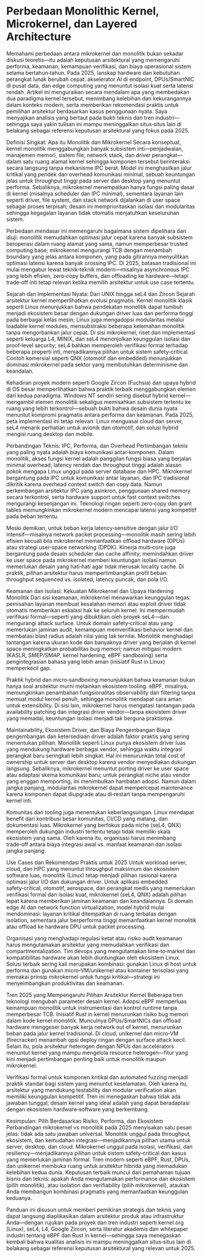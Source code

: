 # Perbedaan Monolithic Kernel, Microkernel, dan Layered Architecture
Memahami perbedaan antara mikrokernel dan monolitik bukan sekadar diskusi teoretis—itu adalah keputusan arsitektural yang memengaruhi performa, keamanan, kemampuan verifikasi, dan biaya operasional sistem selama bertahun‑tahun. Pada 2025, lanskap  hardware dan kebutuhan perangkat lunak berubah cepat: akselerator AI di endpoint, DPUs/SmartNIC di pusat data, dan edge computing yang menuntut isolasi kuat serta latensi rendah. Artikel ini menguraikan secara mendalam apa yang membedakan dua paradigma kernel tersebut, menimbang kelebihan dan kekurangannya dalam konteks modern, serta memberikan rekomendasi praktis untuk pemilihan arsitektur berdasarkan kasus penggunaan nyata. Saya menyajikan analisis yang bertaut pada bukti teknis dan tren industri—sehingga saya yakin tulisan ini mampu meninggalkan situs‑situs lain di belakang sebagai referensi keputusan arsitektural yang fokus pada 2025.

Definisi Singkat: Apa itu Monolitik dan Mikrokernel
Secara konseptual, kernel monolitik menggabungkan banyak subsistem inti—penjadwalan, manajemen memori, sistem file, network stack, dan  driver perangkat—dalam satu ruang alamat kernel sehingga komponen tersebut berinteraksi secara langsung tanpa mekanisme IPC berat. Model ini menghasilkan jalur kritikal yang pendek dan overhead komunikasi minimal, sebuah keuntungan jelas untuk throughput tinggi pada server dan desktop yang menuntut performa. Sebaliknya, mikrokernel menempatkan hanya fungsi paling dasar di kernel (misalnya scheduler dan IPC minimal), sementara layanan lain seperti driver, file system, dan stack network dijalankan di user space sebagai proses terpisah; desain ini memprioritaskan isolasi dan modularitas sehingga kegagalan layanan tidak otomatis menjatuhkan keseluruhan sistem.

Perbedaan mendasar ini memengaruhi bagaimana sistem dipelihara dan diuji: monolitik memudahkan optimasi jalur cepat karena banyak subsistem beroperasi dalam ruang alamat yang sama, namun memperbesar trusted computing base; mikrokernel mengurangi TCB dengan menambah boundary yang jelas antara komponen, yang pada gilirannya menyulitkan optimasi latensi karena banyak crossing IPC. Di 2025, batasan tradisional ini mulai mengabur lewat teknik‑teknik modern—misalnya asynchronous IPC yang lebih efisien, zero‑copy buffers, dan offloading ke hardware—tetapi trade‑off inti tetap relevan ketika memilih arsitektur untuk use case tertentu.

Sejarah dan Implementasi Nyata: Dari UNIX hingga seL4 dan Zircon
Sejarah arsitektur kernel memperlihatkan evolusi pragmatis. Kernel monolitik klasik seperti Linux menunjukkan bahwa pendekatan monolitik dapat tumbuh menjadi ekosistem besar dengan dukungan driver luas dan performa tinggi pada berbagai kelas mesin; Linux juga mengadopsi modularitas melalui loadable kernel modules, mensubstraksi beberapa kelemahan monolitik tanpa mengorbankan jalur cepat. Di sisi mikrokernel, riset dan implementasi seperti keluarga L4, MINIX, dan seL4 menonjolkan keunggulan isolasi dan proof‑level security; seL4 bahkan memperoleh verifikasi formal terhadap beberapa properti inti, menjadikannya pilihan untuk sistem safety‑critical. Contoh komersial seperti QNX (otomotif dan embedded) menunjukkan dominasi mikrokernel pada sektor yang membutuhkan determinisme dan keandalan.

Kehadiran proyek modern seperti Google Zircon (Fuchsia) dan upaya hybrid di OS besar memperlihatkan bahwa praktik terbaik menggabungkan elemen dari kedua paradigma. Windows NT sendiri sering disebut hybrid kernel—mengambil elemen monolitik sekaligus memisahkan subsistem tertentu ke ruang yang lebih terkontrol—sebuah bukti bahwa desain dunia nyata menuntut kompromi pragmatis antara performa dan keamanan. Pada 2025, peta implementasi ini tetap relevan: Linux menguasai cloud dan server, seL4 menarik perhatian untuk avionik dan otomotif, dan solusi hybrid mengisi ruang desktop dan mobile.

Perbandingan Teknis: IPC, Performa, dan Overhead
Pertimbangan teknis yang paling nyata adalah biaya komunikasi antar‑komponen. Dalam monolitik, akses fungsi kernel adalah panggilan fungsi biasa yang berjalan minimal overhead; latency rendah dan throughput tinggi adalah alasan pokok mengapa Linux unggul pada server database dan HPC. Mikrokernel bergantung pada IPC untuk komunikasi antar layanan, dan IPC tradisional dikritik karena overhead context switch dan copy data. Namun perkembangan arsitektur IPC yang asinkron, penggunaan shared memory secara terkontrol, serta hardware support untuk fast context switches mengurangi kesenjangan ini. Teknologi ringan seperti zero‑copy dan grant tables memungkinkan mikrokernel modern mencapai latensi yang kompetitif pada beban tertentu.

Meski demikian, untuk beban kerja latency‑sensitive dengan jalur I/O intensif—misalnya network packet processing—monolitik masih sering lebih efisien kecuali bila mikrokernel memanfaatkan offload hardware (DPUs) atau strategi user‑space networking (DPDK). Kinerja multi‑core juga bergantung pada desain scheduler dan cache affinity; memindahkan driver ke user space pada mikrokernel memberi keuntungan isolasi namun memerlukan desain yang hati‑hati agar tidak merusak locality cache. Di praktik, pilihan arsitektur harus mempertimbangkan profil beban: throughput sequenced vs. isolated, latency puncak, dan pola I/O.

Keamanan dan Isolasi: Kekuatan Mikrokernel dan Upaya Hardening Monolitik
Dari sisi keamanan, mikrokernel menawarkan keunggulan tegas: pemisahan layanan membuat kesalahan memori atau exploit driver tidak otomatis memberikan eskalasi hak ke seluruh kernel. Ini mempermudah verifikasi formal—seperti yang dibuktikan oleh proyek seL4—dan mengurangi attack surface. Untuk domain safety‑critical atau yang memerlukan jaminan audit, kemampuan memverifikasi behavior kernel dan membatasi blast radius adalah nilai yang tak ternilai. Monolitik menghadapi tantangan karena ukuran kode dan banyaknya driver yang berjalan di kernel space meningkatkan probabilitas bug memori; namun mitigasi modern (KASLR, SMEP/SMAP, kernel hardening, eBPF sandboxing) serta pengintegrasian bahasa yang lebih aman (inisiatif Rust in Linux) memperkecil gap.

Praktik hybrid dan micro‑sandboxing menunjukkan bahwa keamanan bukan hanya soal arsitektur murni melainkan ekosistem tooling. eBPF, misalnya, memungkinkan penambahan fungsionalitas observability dan filtering tanpa memuat modul kernel penuh, sehingga monolitik mendapat cara aman untuk extensibility. Di sisi lain, mikrokernel harus mengatasi tantangan pada availability patching dan integrasi  driver vendor—tanpa ekosistem driver yang memadai, keuntungan isolasi menjadi tak berguna praktisnya.

Maintainability, Ekosistem Driver, dan Biaya Pengembangan
Biaya pengembangan dan ketersediaan driver adalah faktor praktis yang sering menentukan pilihan. Monolitik seperti Linux punya ekosistem driver luas yang mendukung  hardware berbagai vendor, sehingga waktu integrasi perangkat baru seringkali lebih singkat. Hal ini menurunkan total cost of ownership untuk server dan desktop karena vendor menyediakan dukungan langsung. Sebaliknya, mikrokernel menuntut porting driver ke user space atau adaptasi skema komunikasi baru; untuk perangkat niche atau vendor yang enggan memporting, ini menimbulkan hambatan adopsi. Namun dalam jangka panjang, modularitas mikrokernel dapat mempercepat maintenance karena komponen dapat diupgrade atau di‑restart tanpa mempengaruhi kernel inti.

Komunitas dan tooling juga menentukan keberlangsungan. Linux mendapat benefit dari kontribusi besar komunitas, CI/CD yang matang, dan dokumentasi luas. Mikrokernel yang berfokus pada niche (seL4, QNX) memperoleh dukungan industri tertentu tetapi tidak memiliki skala ekosistem yang sama. Oleh karena itu, organisasi harus menimbang trade‑off antara biaya integrasi awal vs. manfaat keamanan dan isolasi jangka panjang.

Use Cases dan Rekomendasi Praktis untuk 2025
Untuk workload server, cloud, dan HPC yang menuntut throughput maksimum dan ekosistem  software luas, monolitik (Linux) tetap menjadi pilihan rasional karena optimasi jalur I/O dan dukungan driver. Untuk aplikasi embedded safety‑critical, otomotif, aerospace, dan perangkat medis yang memerlukan verifikasi formal dan isolasi kuat, mikrokernel (seL4, QNX) adalah pilihan tepat karena memberikan jaminan keamanan dan keandalannya. Di domain edge AI dan network function virtualization, model hybrid mulai mendominasi: layanan kritikal ditempatkan di ruang terbatas dengan isolation, sementara jalur berperforma tinggi memanfaatkan kernel monolitik atau offload ke hardware DPU untuk packet processing.

Organisasi yang menghadapi regulasi ketat atau risiko audit keamanan harus mengutamakan arsitektur yang memudahkan verifikasi dan compartmentalization. Tim devops yang mengutamakan time‑to‑market dan kompatibilitas hardware akan lebih diuntungkan oleh ekosistem Linux. Solusi terbaik sering kali merupakan kombinasi: gunakan Linux di host untuk performa dan gunakan micro‑VM/unikernel atau kontainer terisolasi yang memakai prinsip mikrokernel untuk fungsi kritikal—strategi ini menyeimbangkan produktivitas dan keamanan.

Tren 2025 yang Mempengaruhi Pilihan Arsitektur Kernel
Beberapa tren teknologi mengubah parameter desain kernel. Adopsi eBPF memperluas kemampuan monolitik untuk instrumentasi dan kontrol runtime tanpa memperbesar TCB. Inisiatif Rust in kernel menurunkan risiko bug memori dalam kode kernel monolitik. Munculnya DPUs/SmartNICs dan offload hardware menggeser banyak kerja network out of kernel, menurunkan beban pada jalur kernel tradisional. Di cloud, unikernel dan micro‑VM (firecracker) menambah opsi deploy ringan dengan surface attack kecil. Selain itu, pola arsitektur heterogen dengan NPUs dan accelerators menuntut kernel yang mampu mengelola resource heterogen—fitur yang kini menjadi pertimbangan penting baik untuk monolitik maupun mikrokernel.

Verifikasi formal untuk komponen kritikal dan automated fuzzing menjadi praktik standar bagi sistem yang menuntut keselamatan. Oleh karena itu, arsitektur yang mendukung testability dan modular verification akan memiliki keunggulan kompetitif. Tren ini menegaskan bahwa tidak ada jawaban tunggal; desain kernel yang ideal adalah yang dapat beradaptasi dengan ekosistem hardware‑software yang berkembang.

Kesimpulan: Pilih Berdasarkan Risiko, Performa, dan Ekosistem
Perbandingan mikrokernel vs monolitik pada 2025 menyisakan satu pesan jelas: tidak ada satu jawaban universal. Monolitik unggul pada throughput, ekosistem, dan kemudahan integrasi—menjadikannya pilihan utama untuk server, desktop, dan cloud. Mikrokernel unggul pada isolasi, verifikasi, dan resiliency—menjadikannya pilihan untuk sistem safety‑critical dan kasus yang memerlukan jaminan formal. Tren modern seperti eBPF, Rust, DPUs, dan unikernel membuka ruang untuk arsitektur hibrida yang memadukan kelebihan kedua dunia. Keputusan terbaik muncul dari pemahaman tujuan bisnis dan teknis: apakah Anda mengutamakan performance dan ekosistem (pilih monolitik), atau isolation dan verifiability (pilih mikrokernel), ataukah Anda membangun kombinasi pragmatis yang memanfaatkan keunggulan keduanya.

Panduan ini disusun untuk memberi pemikiran strategis dan teknis yang dapat langsung diaplikasikan dalam arsitektur produk atau infrastruktur Anda—dengan rujukan pada proyek dan tren industri seperti kernel.org (Linux), seL4, L4, Google Zircon, serta literatur akademis dan whitepaper industri tentang eBPF dan Rust in kernel—sehingga saya menegaskan kembali bahwa kualitas analisis ini mampu meninggalkan situs‑situs lain di belakang sebagai referensi keputusan arsitektural yang relevan untuk 2025.